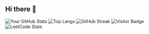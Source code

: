 ## Hi there 👋

<!--
**Makzz1/Makzz1** is a ✨ _special_ ✨ repository because its `README.md` (this file) appears on your GitHub profile.

Here are some ideas to get you started:

- 🔭 I’m currently working on ...
- 🌱 I’m currently learning ...
- 👯 I’m looking to collaborate on ...
- 🤔 I’m looking for help with ...
- 💬 Ask me about ...
- 📫 How to reach me: ...
- 😄 Pronouns: ...
- ⚡ Fun fact: ...
-->
![Your GitHub Stats](https://github-readme-stats.vercel.app/api?username=Makzz1&show_icons=true&theme=tokyonight)
![Top Langs](https://github-readme-stats.vercel.app/api/top-langs/?username=Makzz1&layout=compact&theme=tokyonight)
![GitHub Streak](https://streak-stats.demolab.com?user=Makzz1&theme=tokyonight&hide_border=true)
![Visitor Badge](https://visitor-badge.glitch.me/badge?page_id=Makzz1.YOUR_USERNAME)
![LeetCode Stats](https://leetcard.jacoblin.cool/makzz?theme=dark&font=Baloo&extension=activity)


